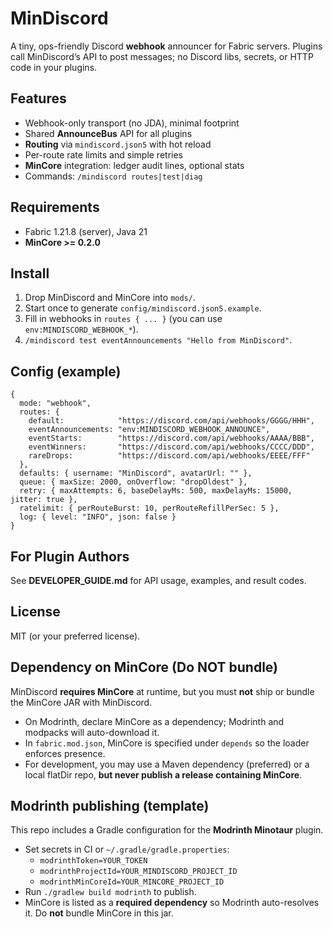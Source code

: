 
# MinDiscord

A tiny, ops-friendly Discord **webhook** announcer for Fabric servers. Plugins call MinDiscord’s API to post messages; no Discord libs, secrets, or HTTP code in your plugins.

## Features
- Webhook-only transport (no JDA), minimal footprint
- Shared **AnnounceBus** API for all plugins
- **Routing** via `mindiscord.json5` with hot reload
- Per-route rate limits and simple retries
- **MinCore** integration: ledger audit lines, optional stats
- Commands: `/mindiscord routes|test|diag`

## Requirements
- Fabric 1.21.8 (server), Java 21
- **MinCore >= 0.2.0**

## Install
1. Drop MinDiscord and MinCore into `mods/`.
2. Start once to generate `config/mindiscord.json5.example`.
3. Fill in webhooks in `routes { ... }` (you can use `env:MINDISCORD_WEBHOOK_*`).
4. `/mindiscord test eventAnnouncements "Hello from MinDiscord"`.

## Config (example)
```json5
{
  mode: "webhook",
  routes: {
    default:            "https://discord.com/api/webhooks/GGGG/HHH",
    eventAnnouncements: "env:MINDISCORD_WEBHOOK_ANNOUNCE",
    eventStarts:        "https://discord.com/api/webhooks/AAAA/BBB",
    eventWinners:       "https://discord.com/api/webhooks/CCCC/DDD",
    rareDrops:          "https://discord.com/api/webhooks/EEEE/FFF"
  },
  defaults: { username: "MinDiscord", avatarUrl: "" },
  queue: { maxSize: 2000, onOverflow: "dropOldest" },
  retry: { maxAttempts: 6, baseDelayMs: 500, maxDelayMs: 15000, jitter: true },
  ratelimit: { perRouteBurst: 10, perRouteRefillPerSec: 5 },
  log: { level: "INFO", json: false }
}
```

## For Plugin Authors
See **DEVELOPER_GUIDE.md** for API usage, examples, and result codes.

## License
MIT (or your preferred license).


## Dependency on MinCore (Do NOT bundle)
MinDiscord **requires MinCore** at runtime, but you must **not** ship or bundle the MinCore JAR with MinDiscord.
- On Modrinth, declare MinCore as a dependency; Modrinth and modpacks will auto-download it.
- In `fabric.mod.json`, MinCore is specified under `depends` so the loader enforces presence.
- For development, you may use a Maven dependency (preferred) or a local flatDir repo, **but never publish a release containing MinCore**.


## Modrinth publishing (template)
This repo includes a Gradle configuration for the **Modrinth Minotaur** plugin.
- Set secrets in CI or `~/.gradle/gradle.properties`:
  - `modrinthToken=YOUR_TOKEN`
  - `modrinthProjectId=YOUR_MINDISCORD_PROJECT_ID`
  - `modrinthMinCoreId=YOUR_MINCORE_PROJECT_ID`
- Run `./gradlew build modrinth` to publish.
- MinCore is listed as a **required dependency** so Modrinth auto-resolves it. Do **not** bundle MinCore in this jar.
